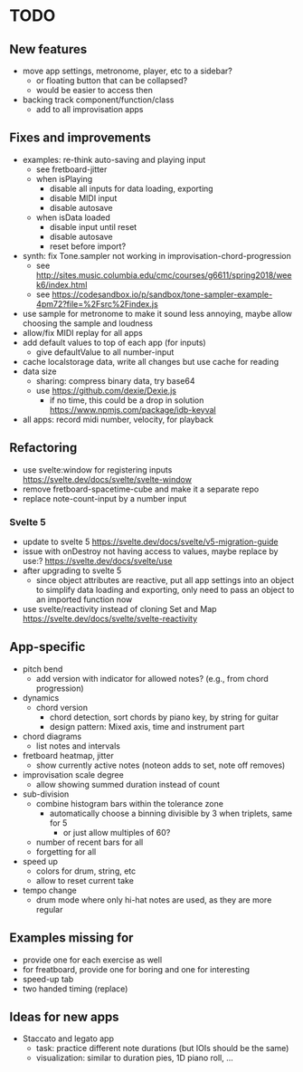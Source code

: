 # TODO

## New features

- move app settings, metronome, player, etc to a sidebar?
  - or floating button that can be collapsed?
  - would be easier to access then
- backing track component/function/class
  - add to all improvisation apps

## Fixes and improvements

- examples: re-think auto-saving and playing input
  - see fretboard-jitter
  - when isPlaying
    - disable all inputs for data loading, exporting
    - disable MIDI input
    - disable autosave
  - when isData loaded
    - disable input until reset
    - disable autosave
    - reset before import?
- synth: fix Tone.sampler not working in improvisation-chord-progression
  - see http://sites.music.columbia.edu/cmc/courses/g6611/spring2018/week6/index.html
  - see https://codesandbox.io/p/sandbox/tone-sampler-example-4pm72?file=%2Fsrc%2Findex.js
- use sample for metronome to make it sound less annoying, maybe allow choosing the sample and loudness
- allow/fix MIDI replay for all apps
- add default values to top of each app (for inputs)
  - give defaultValue to all number-input
- cache localstorage data, write all changes but use cache for reading
- data size
  - sharing: compress binary data, try base64
  - use https://github.com/dexie/Dexie.js
    - if no time, this could be a drop in solution https://www.npmjs.com/package/idb-keyval
- all apps: record midi number, velocity, for playback

## Refactoring

- use svelte:window for registering inputs https://svelte.dev/docs/svelte/svelte-window
- remove fretboard-spacetime-cube and make it a separate repo
- replace note-count-input by a number input

### Svelte 5

- update to svelte 5 https://svelte.dev/docs/svelte/v5-migration-guide
- issue with onDestroy not having access to values, maybe replace by use:? https://svelte.dev/docs/svelte/use
- after upgrading to svelte 5
  - since object attributes are reactive, put all app settings into an object to simplify data loading and exporting, only need to pass an object to an imported function now
- use svelte/reactivity instead of cloning Set and Map https://svelte.dev/docs/svelte/svelte-reactivity

## App-specific

- pitch bend
  - add version with indicator for allowed notes? (e.g., from chord progression)
- dynamics
  - chord version
    - chord detection, sort chords by piano key, by string for guitar
    - design pattern: Mixed axis, time and instrument part
- chord diagrams
  - list notes and intervals
- fretboard heatmap, jitter
  - show currently active notes (noteon adds to set, note off removes)
- improvisation scale degree
  - allow showing summed duration instead of count
- sub-division
  - combine histogram bars within the tolerance zone
    - automatically choose a binning divisible by 3 when triplets, same for 5
      - or just allow multiples of 60?
  - number of recent bars for all
  - forgetting for all
- speed up
  - colors for drum, string, etc
  - allow to reset current take
- tempo change
  - drum mode where only hi-hat notes are used, as they are more regular


## Examples missing for

- provide one for each exercise as well
- for freatboard, provide one for boring and one for interesting
- speed-up tab
- two handed timing (replace)

## Ideas for new apps

- Staccato and legato app
  - task: practice different note durations (but IOIs should be the same)
  - visualization: similar to duration pies, 1D piano roll, ...
